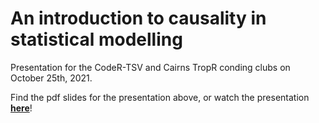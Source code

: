 # An introduction to causality in statistical modelling

Presentation for the CodeR-TSV and Cairns TropR conding clubs on October 25th, 2021. 

Find the pdf slides for the presentation above, or watch the presentation **[here](https://www.youtube.com/watch?v=Xt_af0Z1gaU)**!


 
